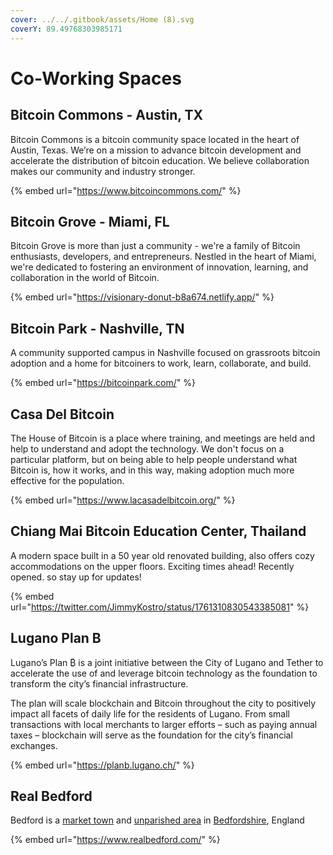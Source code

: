 ```yaml
---
cover: ../../.gitbook/assets/Home (8).svg
coverY: 89.49768303985171
---
```


# Co-Working Spaces

## Bitcoin Commons - Austin, TX

Bitcoin Commons is a bitcoin community space located in the heart of Austin, Texas. We’re on a mission to advance bitcoin development and accelerate the distribution of bitcoin education. We believe collaboration makes our community and industry stronger.

{% embed url="https://www.bitcoincommons.com/" %}

## Bitcoin Grove - Miami, FL

Bitcoin Grove is more than just a community - we're a family of Bitcoin enthusiasts, developers, and entrepreneurs. Nestled in the heart of Miami, we're dedicated to fostering an environment of innovation, learning, and collaboration in the world of Bitcoin.

{% embed url="https://visionary-donut-b8a674.netlify.app/" %}

## Bitcoin Park - Nashville, TN

A community supported campus in Nashville focused on grassroots bitcoin adoption and a home for bitcoiners to work, learn, collaborate, and build.

{% embed url="https://bitcoinpark.com/" %}

## Casa Del Bitcoin

The House of Bitcoin is a place where training, and meetings are held and help to understand and adopt the technology. We don't focus on a particular platform, but on being able to help people understand what Bitcoin is, how it works, and in this way, making adoption much more effective for the population.

{% embed url="https://www.lacasadelbitcoin.org/" %}

## Chiang Mai Bitcoin Education Center, Thailand

A modern space built in a 50 year old renovated building, also offers cozy accommodations on the upper floors. Exciting times ahead! Recently opened. so stay up for updates!

{% embed url="https://twitter.com/JimmyKostro/status/1761310830543385081" %}

## Lugano Plan B

Lugano’s Plan ₿ is a joint initiative between the City of Lugano and Tether to accelerate the use of and leverage bitcoin technology as the foundation to transform the city’s financial infrastructure.

The plan will scale blockchain and Bitcoin throughout the city to positively impact all facets of daily life for the residents of Lugano. From small transactions with local merchants to larger efforts – such as paying annual taxes – blockchain will serve as the foundation for the city’s financial exchanges.

{% embed url="https://planb.lugano.ch/" %}

## Real Bedford

Bedford is a [market town](https://en.wikipedia.org/wiki/Market\_town) and [unparished area](https://en.wikipedia.org/wiki/Unparished\_area) in [Bedfordshire](https://en.wikipedia.org/wiki/Bedfordshire), England

{% embed url="https://www.realbedford.com/" %}
